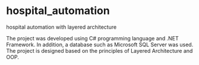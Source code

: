 # hospital_automation
 hospital automation with layered architecture
 
 The project was developed using C# programming language and .NET Framework. In addition, a database such as Microsoft SQL Server was used. The project is designed based on the principles of Layered Architecture and OOP.
